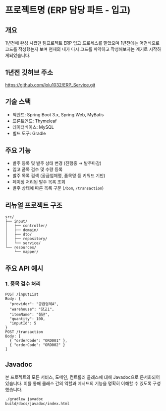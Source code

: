 # 프로젝트명 (ERP 담당 파트 - 입고)

## 개요
1년전에 완성 시켰던 팀프로젝트 ERP 입고 프로세스를 맡았으며 1년전에는 어떤식으로 코드를 작성했는지 보며 현재의 내가 다시 코드를 파악하고 작성해보자는 계기로 시작하게되었습니다.

## 1년전 깃허브 주소
https://github.com/lolu1032/ERP_Service.git
## 기술 스택
- 백엔드: Spring Boot 3.x, Spring Web, MyBatis
- 프론트엔드: Thymeleaf
- 데이터베이스: MySQL
- 빌드 도구: Gradle

## 주요 기능
- 발주 등록 및 발주 상태 변경 (진행중 → 발주마감)
- 입고 품목 검수 및 수량 등록
- 발주 목록 검색 (공급업체명, 품목명 등 키워드 기반)
- 페이징 처리된 발주 목록 조회
- 발주 상태에 따른 목록 구분 (`/bom`, `/transaction`)

## 리뉴얼 프로젝트 구조
```
src/
├── input/
│   ├── controller/
│   ├── domain/
│   ├── dto/
│   ├── repository/
│   └── service/
└── resources/
    └── mapper/
```

## 주요 API 예시

### 1. 품목 검수 처리
```http
POST /inputList
Body: {
  "provider": "공급업체A",
  "warehouse": "창고1",
  "itemName": "철근",
  "quantity": 100,
  "inputId": 5
}
POST /transaction
Body: [
  { "orderCode": "ORD001" },
  { "orderCode": "ORD002" }
]
```
## Javadoc
본 프로젝트의 모든 서비스, 도메인, 컨트롤러 클래스에 대해 Javadoc으로 문서화되어 있습니다.
이를 통해 클래스 간의 역할과 메서드의 기능을 명확히 이해할 수 있도록 구성했습니다.

```bash
./gradlew javadoc
build/docs/javadoc/index.html
```

